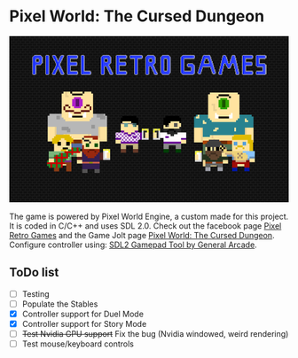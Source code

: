 # Pixel World: The Cursed Dungeon
<img src="https://github.com/PixelRetroGames-org/Pixel-World---Duel-Mode---Launcher-v2/blob/SDL2/wallpaper.png" height=300 alt="Pixel Retro Games">

The game is powered by Pixel World Engine, a custom made for this project. It is coded in C/C++ and uses SDL 2.0. Check out the facebook page [Pixel Retro Games](https://www.facebook.com/Pixel.retro.games) and the Game Jolt page [Pixel World: The Cursed Dungeon](http://gamejolt.com/games/PWTCD/214650).
Configure controller using: [SDL2 Gamepad Tool by General Arcade](http://www.generalarcade.com/gamepadtool).

## ToDo list

- [ ] Testing 
- [ ] Populate the Stables
- [x] Controller support for Duel Mode
- [x] Controller support for Story Mode
- [ ] ~~Test Nvidia GPU support~~ Fix the bug (Nvidia windowed, weird rendering)
- [ ] Test mouse/keyboard controls
